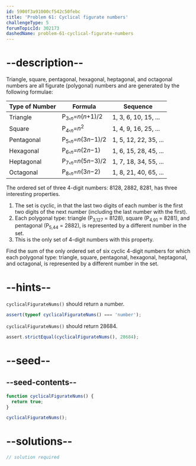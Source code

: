 ```yaml
---
id: 5900f3a91000cf542c50febc
title: 'Problem 61: Cyclical figurate numbers'
challengeType: 5
forumTopicId: 302173
dashedName: problem-61-cyclical-figurate-numbers
---
```


# --description--

Triangle, square, pentagonal, hexagonal, heptagonal, and octagonal numbers are all figurate (polygonal) numbers and are generated by the following formulae:

| Type of Number | Formula                                                               | Sequence              |
| -------------- | --------------------------------------------------------------------- | --------------------- |
| Triangle       | P<sub>3</sub>,<var><sub>n</sub></var>=<var>n</var>(<var>n</var>+1)/2  | 1, 3, 6, 10, 15, ...  |
| Square         | P<sub>4</sub>,<var><sub>n</sub></var>=<var>n</var><sup>2</sup>        | 1, 4, 9, 16, 25, ...  |
| Pentagonal     | P<sub>5</sub>,<var><sub>n</sub></var>=<var>n</var>(3<var>n</var>−1)/2 | 1, 5, 12, 22, 35, ... |
| Hexagonal      | P<sub>6</sub>,<var><sub>n</sub></var>=<var>n</var>(2<var>n</var>−1)   | 1, 6, 15, 28, 45, ... |
| Heptagonal     | P<sub>7</sub>,<var><sub>n</sub></var>=<var>n</var>(5<var>n</var>−3)/2 | 1, 7, 18, 34, 55, ... |
| Octagonal      | P<sub>8</sub>,<var><sub>n</sub></var>=<var>n</var>(3<var>n</var>−2)   | 1, 8, 21, 40, 65, ... |

The ordered set of three 4-digit numbers: 8128, 2882, 8281, has three interesting properties.

<ol>
  <li>The set is cyclic, in that the last two digits of each number is the first two digits of the next number (including the last number with the first).</li>
  <li>Each polygonal type: triangle (P<sub>3,127</sub> = 8128), square (P<sub>4,91</sub> = 8281), and pentagonal (P<sub>5,44</sub> = 2882), is represented by a different number in the set.</li>
  <li>This is the only set of 4-digit numbers with this property.</li>
</ol>

Find the sum of the only ordered set of six cyclic 4-digit numbers for which each polygonal type: triangle, square, pentagonal, hexagonal, heptagonal, and octagonal, is represented by a different number in the set.

# --hints--

`cyclicalFigurateNums()` should return a number.

```js
assert(typeof cyclicalFigurateNums() === 'number');
```

`cyclicalFigurateNums()` should return 28684.

```js
assert.strictEqual(cyclicalFigurateNums(), 28684);
```

# --seed--

## --seed-contents--

```js
function cyclicalFigurateNums() {
  return true;
}

cyclicalFigurateNums();
```

# --solutions--

```js
// solution required
```
